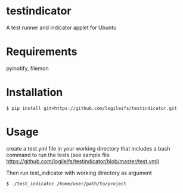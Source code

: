# testindicator
A test runner and indicator applet for Ubuntu

# Requirements
pyinotify, filemon

# Installation
`$ pip install git+https://github.com/logileifs/testindicator.git`

# Usage
create a test.yml file in your working directory
that includes a bash command to run the tests (see sample file https://github.com/logileifs/testindicator/blob/master/test.yml)

Then run test_indicator with working directory as argument

`$ ./test_indicator /home/user/path/to/project`
